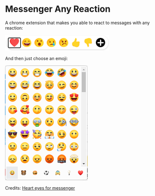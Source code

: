 # Messenger Any Reaction
A chrome extension that makes you able to react to messages with any reaction:

![screenshot1](https://github.com/Mino260806/Messenger-Any-Reaction/blob/main/screenshots/screenshot1.png?raw=true)

And then just choose an emoji:

![screenshot1](https://github.com/Mino260806/Messenger-Any-Reaction/blob/main/screenshots/screenshot2.png?raw=true)

Credits: [Heart eyes for messenger](https://chrome.google.com/webstore/detail/heart-eyes-for-messenger/fomiebabmnhlmlinnikampfblffjceoi)
